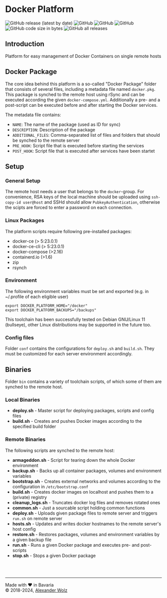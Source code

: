 # Docker Platform

![GitHub release (latest by date)](https://img.shields.io/github/v/release/alexanderwolz/DockerPlatform)
![GitHub](https://img.shields.io/badge/docker-23.0.1-orange)
![GitHub](https://img.shields.io/badge/docker_compose-1.29.2-orange)
![GitHub](https://img.shields.io/github/license/alexanderwolz/DockerPlatform)
![GitHub code size in bytes](https://img.shields.io/github/languages/code-size/alexanderwolz/DockerPlatform)
![GitHub all releases](https://img.shields.io/github/downloads/alexanderwolz/DockerPlatform/total?color=informational)

## Introduction

Platform for easy management of Docker Containers on
single remote hosts

## Docker Package
The core idea behind this platform is a so-called "Docker Package" folder that consists of several files, including a metadata file named ```docker.pkg```. This package is synched to the remote host using rSync and can be executed according the given ```docker-compose.yml```. Additionally a pre- and a post-script can be executed before and after starting the Docker services.

The metadata file contains:
- ```NAME```: The name of the package (used as ID for sync)
- ```DESCRIPTION```: Description of the package
- ```ADDITIONAL_FILES```: Comma-separated list of files and folders that should be synched to the remote server
- ```PRE_HOOK```: Script file that is executed before starting the services
- ```POST_HOOK```: Script file that is executed after services have been startet

## Setup
### General Setup
The remote host needs a user that belongs to the ```docker```-group. For convenience, RSA keys of the local machine should be uploaded using ```ssh-copy-id user@host``` and SSHd should allow ```PubkeyAuthentication```, otherwise the scipts are forced to enter a password on each connection.
### Linux Packages
The platform scripts require following pre-installed packages:
- docker-ce (> 5:23.0.1)
- docker-ce-cli (> 5:23.0.1)
- docker-compose (>2.16)
- containerd.io (>1.6)
- zip
- rsynch

### Environment
The following environment variables must be set and exported (e.g. in ~/.profile of each eligible user)
```
export DOCKER_PLATFORM_HOME="/docker"
export DOCKER_PLATFORM_BACKUPS="/backups"
```

This toolchain has been successfully tested on Debian GNU/Linux 11 (bullseye), other Linux distributions may be supported in the future too.

### Config files
Folder ```conf``` contains the configurations for  ```deploy.sh``` and ```build.sh```. They must be customized for each server environment accordingly.

## Binaries
Folder ```bin``` contains a variety of toolchain scripts, of which some of them are synched to the remote host.

### Local Binaries
- **deploy.sh** - Master script for deploying packages, scripts and config files
- **build.sh** - Creates and pushes Docker images according to the specified build folder

### Remote Binaries
The following scripts are synched to the remote host:
- **armageddon.sh** - Script for tearing down the whole Docker environment
- **backup.sh** - Backs up all container packages, volumes and environment variables
- **bootstrap.sh** - Creates external networks and volumes according to the configuration in ```/etc/bootstrap.conf```
- **build.sh** - Creates docker images on localhost and pushes them to a (private) registry
- **cleanup_logs.sh** - Truncates docker log files and removes rotated ones
- **common.sh** - Just a sourcable script holding common functions
- **deploy.sh** - Uploads given package files to remote server and triggers ```run.sh``` on remote server
- **hosts.sh** - Updates and writes docker hostnames to the remote server's host config
- **restore.sh** - Restores packages, volumes and environment variables by a given backup file
- **run.sh** - Runs a given Docker package and executes pre- and post-scripts
- **stop.sh** - Stops a given Docker package

<br>
<br>

- - -
Made with ❤️ in Bavaria
<br>
© 2018-2024, <a href="https://www.alexanderwolz.de"> Alexander Wolz
